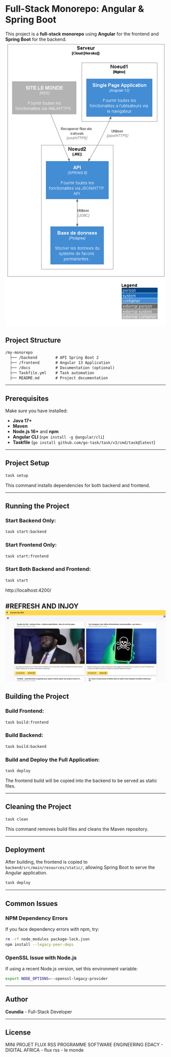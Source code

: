 # Full-Stack Monorepo: Angular & Spring Boot

This project is a **full-stack monorepo** using **Angular** for the frontend and **Spring Boot** for the backend.
![container.png](doc/container.png)
## Project Structure
```
/my-monorepo
  ├── /backend        # API Spring Boot 2
  ├── /frontend       # Angular 13 Application
  ├── /docs           # Documentation (optional)
  ├── Taskfile.yml    # Task automation
  ├── README.md       # Project documentation
```

---

## Prerequisites
Make sure you have installed:
- **Java 17+**
- **Maven**
- **Node.js 16+** and **npm**
- **Angular CLI** (`npm install -g @angular/cli`)
- **Taskfile** (`go install github.com/go-task/task/v3/cmd/task@latest`)

---

## Project Setup
```sh
task setup
```
This command installs dependencies for both backend and frontend.

---

## Running the Project

### Start Backend Only:
```sh
task start:backend
```

### Start Frontend Only:
```sh
task start:frontend
```

### Start Both Backend and Frontend:
```sh
task start
```
http://localhost:4200/

#REFRESH AND INJOY
![home.png](doc/home.png)
---

## Building the Project

### Build Frontend:
```sh
task build:frontend
```

### Build Backend:
```sh
task build:backend
```

### Build and Deploy the Full Application:
```sh
task deploy
```
The frontend build will be copied into the backend to be served as static files.

---

## Cleaning the Project
```sh
task clean
```
This command removes build files and cleans the Maven repository.

---

## Deployment
After building, the frontend is copied to `backend/src/main/resources/static/`, allowing Spring Boot to serve the Angular application.
```sh
task deploy
```

---

## Common Issues

### NPM Dependency Errors
If you face dependency errors with npm, try:
```sh
rm -rf node_modules package-lock.json
npm install --legacy-peer-deps
```

### OpenSSL Issue with Node.js
If using a recent Node.js version, set this environment variable:
```sh
export NODE_OPTIONS=--openssl-legacy-provider
```

---

## Author
**Coundia** - Full-Stack Developer

---

## License
MINI PROJET FLUX RSS PROGRAMME SOFTWARE ENGINEERING EDACY - DIGITAL AFRICA - flux rss - le monde

